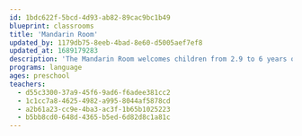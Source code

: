 ```yaml
---
id: 1bdc622f-5bcd-4d93-ab82-89cac9bc1b49
blueprint: classrooms
title: 'Mandarin Room'
updated_by: 1179db75-8eeb-4bad-8e60-d5005aef7ef8
updated_at: 1689179283
description: 'The Mandarin Room welcomes children from 2.9 to 6 years old. Through immersion in the Mandarin language, and an emergent and play-based curriculum with a focus on the arts and outdoor exploration, we are able to accommodate students at all levels of Mandarin learning, and individually challenge them based on where they are in their language development. We expose children to the different traditions of the Mandarin-speaking cultures through the exploration of food, dance, holiday celebrations, and music.'
programs: language
ages: preschool
teachers:
  - d55c3300-37a9-45f6-9ad6-f6adee381cc2
  - 1c1cc7a8-4625-4982-a995-8044af5878cd
  - a2b61a23-cc9e-4ba3-ac3f-1b65b1025223
  - b5bb8cd0-648d-4365-b5ed-6d82d8c1a81c
---
```

